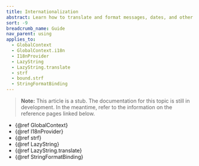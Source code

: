 ```yaml
---
title: Internationalization
abstract: Learn how to translate and format messages, dates, and other text to support different languages in your application
sort: -9
breadcrumb_name: Guide
nav_parent: using
applies_to:
  - GlobalContext
  - GlobalContext.i18n
  - I18nProvider
  - LazyString
  - LazyString.translate
  - strf
  - bound.strf
  - StringFormatBinding
---
```


<!-- TODO(stub) -->

> **Note:** This article is a stub. The documentation for this topic is still in development. In the meantime, refer to the information on the reference pages linked below.

- {@ref GlobalContext}
- {@ref I18nProvider}
- {@ref strf}
- {@ref LazyString}
- {@ref LazyString.translate}
- {@ref StringFormatBinding}
